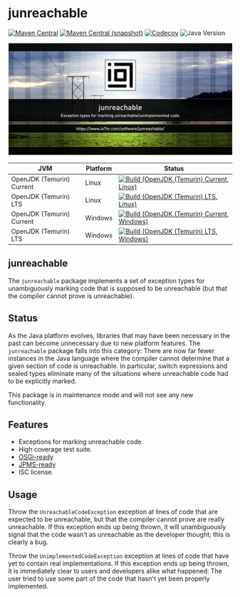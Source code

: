 junreachable
===

[![Maven Central](https://img.shields.io/maven-central/v/com.io7m.junreachable/com.io7m.junreachable.svg?style=flat-square)](http://search.maven.org/#search%7Cga%7C1%7Cg%3A%22com.io7m.junreachable%22)
[![Maven Central (snapshot)](https://img.shields.io/nexus/s/com.io7m.junreachable/com.io7m.junreachable?server=https%3A%2F%2Fs01.oss.sonatype.org&style=flat-square)](https://s01.oss.sonatype.org/content/repositories/snapshots/com/io7m/junreachable/)
[![Codecov](https://img.shields.io/codecov/c/github/io7m-com/junreachable.svg?style=flat-square)](https://codecov.io/gh/io7m-com/junreachable)
![Java Version](https://img.shields.io/badge/17-java?label=java&color=e65cc3)

![com.io7m.junreachable](./src/site/resources/junreachable.jpg?raw=true)

| JVM | Platform | Status |
|-----|----------|--------|
| OpenJDK (Temurin) Current | Linux | [![Build (OpenJDK (Temurin) Current, Linux)](https://img.shields.io/github/actions/workflow/status/io7m-com/junreachable/main.linux.temurin.current.yml)](https://www.github.com/io7m-com/junreachable/actions?query=workflow%3Amain.linux.temurin.current)|
| OpenJDK (Temurin) LTS | Linux | [![Build (OpenJDK (Temurin) LTS, Linux)](https://img.shields.io/github/actions/workflow/status/io7m-com/junreachable/main.linux.temurin.lts.yml)](https://www.github.com/io7m-com/junreachable/actions?query=workflow%3Amain.linux.temurin.lts)|
| OpenJDK (Temurin) Current | Windows | [![Build (OpenJDK (Temurin) Current, Windows)](https://img.shields.io/github/actions/workflow/status/io7m-com/junreachable/main.windows.temurin.current.yml)](https://www.github.com/io7m-com/junreachable/actions?query=workflow%3Amain.windows.temurin.current)|
| OpenJDK (Temurin) LTS | Windows | [![Build (OpenJDK (Temurin) LTS, Windows)](https://img.shields.io/github/actions/workflow/status/io7m-com/junreachable/main.windows.temurin.lts.yml)](https://www.github.com/io7m-com/junreachable/actions?query=workflow%3Amain.windows.temurin.lts)|

## junreachable

The `junreachable` package implements a set of exception types for
unambiguously marking code that is supposed to be unreachable (but that the
compiler cannot prove is unreachable).

## Status

As the Java platform evolves, libraries that may have been necessary in the
past can become unnecessary due to new platform features. The `junreachable`
package falls into this category: There are now far fewer instances in the
Java language where the compiler cannot determine that a given section of
code is unreachable. In particular, switch expressions and sealed types
eliminate many of the situations where unreachable code had to be explicitly
marked.

This package is in maintenance mode and will not see any new functionality.

## Features

* Exceptions for marking unreachable code.
* High coverage test suite.
* [OSGi-ready](https://www.osgi.org/)
* [JPMS-ready](https://en.wikipedia.org/wiki/Java_Platform_Module_System)
* ISC license.

## Usage

Throw the `UnreachableCodeException` exception at lines of code that are
expected to be unreachable, but that the compiler cannot prove are really
unreachable. If this exception ends up being thrown, it will unambiguously
signal that the code wasn't as unreachable as the developer thought; this
is clearly a bug.

Throw the `UnimplementedCodeException` exception at lines of code that have
yet to contain real implementations. If this exception ends up being thrown,
it is immediately clear to users and developers alike what happened: The user
tried to use some part of the code that hasn't yet been properly implemented.

